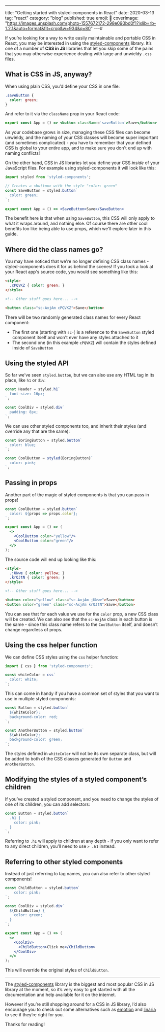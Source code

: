 ---
title: "Getting started with styled-components in React"
date: 2020-03-13
tag: "react"
category: "blog"
published: true
emoji: 💅
coverImage: "https://images.unsplash.com/photo-1557672172-298e090bd0f1?ixlib=rb-1.2.1&auto=format&fit=crop&w=934&q=80"
---# 

If you’re looking for a way to write easily maintainable and portable CSS in React, you may be interested in using the [styled-components](https://github.com/styled-components/styled-components) library. It’s one of a number of **CSS in JS** libraries that let you skip some of the pains that you may otherwise experience dealing with large and unwieldy `.css` files.

## What is CSS in JS, anyway?

When using plain CSS, you’d define your CSS in one file:
```css
.saveButton {
  color: green;
}
```

And refer to it via the `className` prop in your React code:
```jsx
export const App = () => <button className='saveButton'>Save</button>
```

As your codebase grows in size, managing these CSS files can become unwieldy, and the naming of your CSS classes will become super important (and sometimes complicated) - you have to remember that your defined CSS is global to your entire app, and to make sure you don't end up with naming conflicts!

On the other hand, CSS in JS libraries let you define your CSS *inside* of your JavaScript files. For example using styled-components it will look like this: 

```jsx
import styled from 'styled-components';

// Creates a <button> with the style "color: green"
const SaveButton = styled.button`
  color: green;
`;
  
export const App = () => <SaveButton>Save</SaveButton>
```

The benefit here is that when using `SaveButton`, this CSS will only apply to what it wraps around, and nothing else. Of course there are other cool benefits too like being able to use props, which we'll explore later in this guide.

## Where did the class names go?

You may have noticed that we're no longer defining CSS class names - styled-components does it for us behind the scenes! If you took a look at your React app's source code, you would see something like this:
```html
<style>
  .cPQVKZ { color: green; }
</style>

<!-- Other stuff goes here... -->

<button class="sc-AxjAm cPQVKZ">Save</button>
```

There will be two randomly generated class names for every React component:

* The first one (starting with `sc-`) is a reference to the `SaveButton` styled component itself and won't ever have any styles attached to it
* The second one (in this example `cPQVKZ`) will contain the styles defined inside of `SaveButton`

## Using the styled API

So far we’ve seen `styled.button`, but we can also use any HTML tag in its place, like `h1` or `div`:

```jsx
const Header = styled.h1`
  font-size: 16px;
`;

const CoolDiv = styled.div`
  padding: 8px;
`;
```

We can use other styled components too, and inherit their styles (and override any that are the same):

```jsx
const BoringButton = styled.button`
  color: blue;
`;

const CoolButton = styled(BoringButton)`
  color: pink;
`;
```

## Passing in props

Another part of the magic of styled components is that you can pass in props! 

```jsx
const CoolButton = styled.button`
  color: ${props => props.color};
`;

export const App = () => (
  <>
    <CoolButton color="yellow"/>
    <CoolButton color="green"/>
  </>
);
```

The source code will end up looking like this:

```html
<style>
  .jUNwe { color: yellow; }
  .krQJtN { color: green; }
</style>

<!-- Other stuff goes here... -->

<button color="yellow" class="sc-AxjAm jUNwe">Save</button>
<button color="green" class="sc-AxjAm krQJtN">Save</button>
```

You can see that for each value we use for the `color` prop, a new CSS class will be created. We can also see that the `sc-AxjAm` class in each button is the same - since this class name refers to the `CoolButton` itself, and doesn’t change regardless of props.

## Using the css helper function

We can define CSS styles using the `css` helper function:

```jsx
import { css } from 'styled-components';

const whiteColor = css`
  color: white;
`;
```

This can come in handy if you have a common set of styles that you want to use in multiple styled components:

```jsx
const Button = styled.button`
  ${whiteColor};
  background-color: red;
`;

const AnotherButton = styled.button`
  ${whiteColor};
  background-color: green;
`;
```

The styles defined in `whiteColor` will not be its own separate class, but will be added to both of the CSS classes generated for `Button` and `AnotherButton`.

## Modifying the styles of a styled component’s children

If you’ve created a styled component, and you need to change the styles of one of its children, you can add selectors:

```jsx
const Button = styled.button`
  .h1 {
    color: pink;
  }
`;
```

Referring to `.h1` will apply to children at any depth - if you only want to refer to any direct children, you’ll need to use `> .h1` instead.

## Referring to other styled components

Instead of just referring to tag names, you can also refer to other styled components! 

```jsx
const ChildButton = styled.button`
    color: pink;
`;

const CoolDiv = styled.div`
  ${ChildButton} {
    color: green;
  }
`;

export const App = () => (
  <>
    <CoolDiv>
      <ChildButton>Click me</ChildButton>
    </CoolDiv>
  </>
);
```

This will override the original styles of `ChildButton`.

----------

The [styled-components](https://github.com/styled-components/styled-components) library is the biggest and most popular CSS in JS library at the moment, so it’s very easy to get started with all the documentation and help available for it on the internet.

However if you’re still shopping around for a CSS in JS library, I’d also encourage you to check out some alternatives such as [emotion](https://github.com/emotion-js/emotion) and [linaria](https://github.com/callstack/linaria) to see if they’re right for you.

Thanks for reading!




